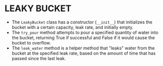 # LEAKY BUCKET

- The ```LeakyBucket``` class has a constructor (```__init__```) that initializes the bucket with a certain capacity, leak rate, and initially empty.
- The ```try_pour``` method attempts to pour a specified quantity of water into the bucket, returning True if successful and False if it would cause the bucket to overflow.
- The ```leak_water``` method is a helper method that "leaks" water from the bucket at the specified leak rate, based on the amount of time that has passed since the last leak.
